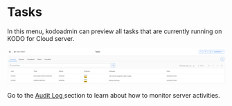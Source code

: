 # Tasks

In this menu, kodoadmin can preview all tasks that are currently running on KODO for Cloud server.

![](../../.gitbook/assets/image%20%2865%29.png)

Go to the [Audit Log ](https://storware.gitbook.io/kodo-for-cloud-office365/administration/kodoadmin-user-guide/audit-log)section to learn about how to monitor server activities.

